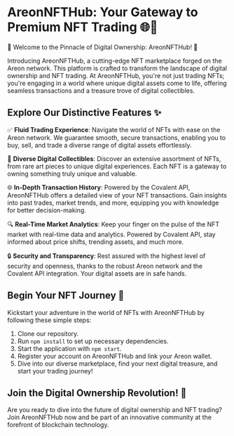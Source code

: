 # AreonNFTHub: Your Gateway to Premium NFT Trading 🌐🎨

🚀 Welcome to the Pinnacle of Digital Ownership: AreonNFTHub! 🚀

Introducing AreonNFTHub, a cutting-edge NFT marketplace forged on the Areon network. This platform is crafted to transform the landscape of digital ownership and NFT trading. At AreonNFTHub, you're not just trading NFTs; you're engaging in a world where unique digital assets come to life, offering seamless transactions and a treasure trove of digital collectibles.

## Explore Our Distinctive Features ✨

✅ **Fluid Trading Experience**: Navigate the world of NFTs with ease on the Areon network. We guarantee smooth, secure transactions, enabling you to buy, sell, and trade a diverse range of digital assets effortlessly.

🎨 **Diverse Digital Collectibles**: Discover an extensive assortment of NFTs, from rare art pieces to unique digital experiences. Each NFT is a gateway to owning something truly unique and valuable.

🌐 **In-Depth Transaction History**: Powered by the Covalent API, AreonNFTHub offers a detailed view of your NFT transactions. Gain insights into past trades, market trends, and more, equipping you with knowledge for better decision-making.

🔍 **Real-Time Market Analytics**: Keep your finger on the pulse of the NFT market with real-time data and analytics. Powered by Covalent API, stay informed about price shifts, trending assets, and much more.

🔒 **Security and Transparency**: Rest assured with the highest level of security and openness, thanks to the robust Areon network and the Covalent API integration. Your digital assets are in safe hands.

## Begin Your NFT Journey 🚀

Kickstart your adventure in the world of NFTs with AreonNFTHub by following these simple steps:

1. Clone our repository.
2. Run `npm install` to set up necessary dependencies.
3. Start the application with `npm start`.
4. Register your account on AreonNFTHub and link your Areon wallet.
5. Dive into our diverse marketplace, find your next digital treasure, and start your trading journey!

## Join the Digital Ownership Revolution! 🌟

Are you ready to dive into the future of digital ownership and NFT trading? Join AreonNFTHub now and be part of an innovative community at the forefront of blockchain technology.
